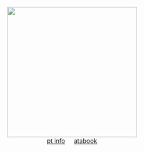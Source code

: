 <div align="center"> 

<img height="300" src="https://file.garden/Zoh6AmUPgG7Qjqjt/github/watdahell.png"><br>
[pt info](https://rentry.co/grantville)⠀⠀[atabook](https://oliver.atabook.org/)<br>
